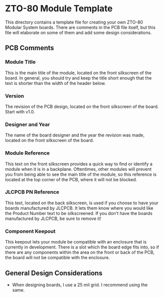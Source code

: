 # ZTO-80 Module Template
This directory contains a template file for creating your own ZTO-80 Modular System boards. There are comments in the PCB file itself, but this file will elaborate on some of them and add some design considerations.

## PCB Comments

### Module Title
This is the main title of the module, located on the front silkscreen of the board.
In general, you should try and keep the title short enough that the text is shorter than the width of the header below.

### Version
The revision of the PCB design, located on the front silkscreen of the board.
Start with v1.0.

### Designer and Year
The name of the board designer and the year the revision was made, located on the front silkscreen of the board.

### Module Reference
This text on the front silkscreen provides a quick way to find or identify a module when it is in a backplane. 
Oftentimes, other modules will prevent you from being able to see the main title of the module, so this reference is located at the top corner of the PCB, where it will not be blocked. 

### JLCPCB PN Reference
This text, located on the back silkscreen, is used if you choose to have your boards manufactured by JLCPCB.
It lets them know where you would like the Product Number text to be silkscreened. If you don't have the boards manufactured by JLCPCB, be sure to remove it!

### Component Keepout
This keepout lets your module be compatible with an enclosure that is currently in development.
There is a slot which the board edge fits into, so if there are any components within the area on the front or back of the PCB, the board will not be compatible with the enclosure.

## General Design Considerations
- When designing boards, I use a 25 mil grid. I recommend using the same.
